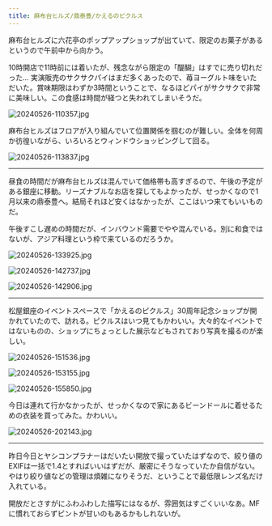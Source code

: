 ```yaml
---
title: 麻布台ヒルズ/鼎泰豊/かえるのピクルス
---
```


麻布台ヒルズに六花亭のポップアップショップが出ていて、限定のお菓子があるというので午前中から向かう。

10時開店で11時前には着いたが、残念ながら限定の「醍醐」はすでに売り切れだった... 実演販売のサクサクパイはまだ多くあったので、苺ヨーグルト味をいただいた。賞味期限はわずか3時間ということで、なるほどパイがサクサクで非常に美味しい。この食感は時間が経つと失われてしまいそうだ。

![20240526-110357.jpg](https://ceshmina-photos.s3.ap-northeast-1.amazonaws.com/medium/202405/20240526-110357.jpg "サクサクパイ")

麻布台ヒルズはフロアが入り組んでいて位置関係を掴むのが難しい。全体を何周か彷徨いながら、いろいろとウィンドウショッピングして回る。

![20240526-113837.jpg](https://ceshmina-photos.s3.ap-northeast-1.amazonaws.com/medium/202405/20240526-113837.jpg "アートギャラリーみたいなところもあった")

---

昼食の時間だが麻布台ヒルズは混んでいて価格帯も高すぎるので、午後の予定がある銀座に移動。リーズナブルなお店を探してもよかったが、せっかくなので1月以来の鼎泰豊へ。結局それほど安くはなかったが、ここはいつ来てもいいものだ。

午後すこし遅めの時間だが、インバウンド需要でやや混んでいる。別に和食ではないが、アジア料理という枠で来ているのだろうか。

![20240526-133925.jpg](https://ceshmina-photos.s3.ap-northeast-1.amazonaws.com/medium/202405/20240526-133925.jpg "到着時点で前に5組、25分ほど待った")

![20240526-142737.jpg](https://ceshmina-photos.s3.ap-northeast-1.amazonaws.com/medium/202405/20240526-142737.jpg "ピリ辛ワンタン")

![20240526-142906.jpg](https://ceshmina-photos.s3.ap-northeast-1.amazonaws.com/medium/202405/20240526-142906.jpg "小籠包。これは外せない")

---

松屋銀座のイベントスペースで「かえるのピクルス」30周年記念ショップが開かれていたので、訪れる。ピクルスはいつ見てもかわいい。大々的なイベントではないものの、ショップにちょっとした展示などもされており写真を撮るのが楽しい。

![20240526-151536.jpg](https://ceshmina-photos.s3.ap-northeast-1.amazonaws.com/medium/202405/20240526-151536.jpg "ピクラーからのメッセージ")

![20240526-153155.jpg](https://ceshmina-photos.s3.ap-northeast-1.amazonaws.com/medium/202405/20240526-153155.jpg "会議中！")

![20240526-155850.jpg](https://ceshmina-photos.s3.ap-northeast-1.amazonaws.com/medium/202405/20240526-155850.jpg "すごい数のグッズが展開されている")

今日は連れて行かなかったが、せっかくなので家にあるビーンドールに着せるための衣装を買ってみた。かわいい。

![20240526-202143.jpg](https://ceshmina-photos.s3.ap-northeast-1.amazonaws.com/medium/202405/20240526-202143.jpg "ギンガムワンピース")

---

昨日今日とヤシコンプラナーはだいたい開放で撮っていたはずなので、絞り値のEXIFは一括で1.4とすればいいはずだが、厳密にそうなっていたか自信がない。やはり絞り値などの管理は煩雑になりそうだ、ということで最低限レンズ名だけ入れている。

開放だとさすがにふわふわした描写にはなるが、雰囲気はすごくいいなあ。MFに慣れておらずピントが甘いのもあるかもしれないが。
